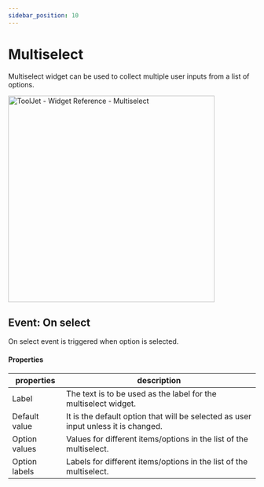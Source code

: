 ```yaml
---
sidebar_position: 10
---
```


# Multiselect

Multiselect widget can be used to collect multiple user inputs from a list of options.


<img class="screenshot-full" src="/img/widgets/multiselect/multiselect.gif" alt="ToolJet - Widget Reference - Multiselect" height="420"/>

## Event: On select

On select event is triggered when option is selected.

#### Properties

| properties      | description |
| ----------- | ----------- |
| Label | The text is to be used as the label for the multiselect widget. |
| Default value | It is the default option that will be selected as user input unless it is changed. |
| Option values | Values for different items/options in the list of the multiselect. |
| Option labels | Labels for different items/options in the list of the multiselect.  |
